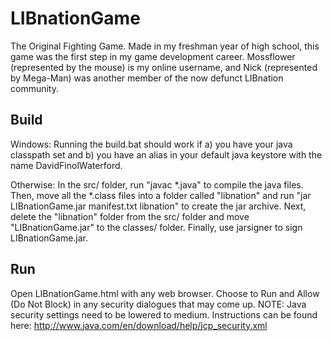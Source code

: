 LIBnationGame
=============
The Original Fighting Game.
Made in my freshman year of high school, this game was the first step in my game development career.
Mossflower (represented by the mouse) is my online username, and Nick (represented by Mega-Man) was another member of the now defunct LIBnation community.


Build
-------------
Windows: 
Running the build.bat should work if a) you have your java classpath set and b) you have an alias in your default java keystore with the name DavidFinolWaterford.

Otherwise: 
In the src/ folder, run "javac *.java" to compile the java files.
Then, move all the *.class files into a folder called "libnation" and run "jar LIBnationGame.jar manifest.txt libnation" to create the jar archive. 
Next, delete the "libnation" folder from the src/ folder and move "LIBnationGame.jar" to the classes/ folder.
Finally, use jarsigner to sign LIBnationGame.jar.


Run
-------------
Open LIBnationGame.html with any web browser. Choose to Run and Allow (Do Not Block) in any security dialogues that may come up.
NOTE: Java security settings need to be lowered to medium. Instructions can be found here: http://www.java.com/en/download/help/jcp_security.xml
